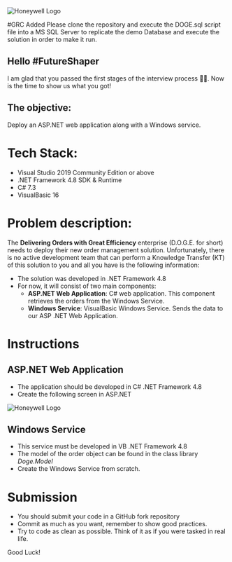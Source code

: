 <img src="./media/Honeywell_Spot_Red+BlackTagline_Right_PNG.png" alt="Honeywell Logo" />

#GRC Added
Please clone the repository and execute the DOGE.sql script file into a MS SQL Server to replicate the demo Database and execute the solution in order to make it run.


## Hello #FutureShaper
I am glad that you passed the first stages of the interview process 🎉🥳. Now is the time to show us what you got! 

## The objective: 
Deploy an ASP.NET web application along with a Windows service.

# Tech Stack:

- Visual Studio 2019 Community Edition or above
- .NET Framework 4.8 SDK & Runtime
- C# 7.3
- VisualBasic 16

# Problem description:
The **Delivering Orders with Great Efficiency** enterprise (D.O.G.E. for short) needs to deploy their new order management solution. Unfortunately, there is no active development team that can perform a Knowledge Transfer (KT) of this solution to you and all you have is the following information:
- The solution was developed in .NET Framework 4.8
- For now, it will consist of two main components:
    - **ASP.NET Web Application**: C# web application. This component retrieves the orders from the Windows Service.
    - **Windows Service**: VisualBasic Windows Service. Sends the data to our ASP .NET Web Application.

# Instructions
## ASP.NET Web Application
- The application should be developed in C# .NET Framework 4.8
- Create the following screen in ASP.NET

<img src="./media/webapp.gif" alt="Honeywell Logo" />

## Windows Service
- This service must be developed in VB .NET Framework 4.8
- The model of the order object can be found in the class library *Doge.Model*
- Create the Windows Service from scratch.

# Submission
- You should submit your code in a GitHub fork repository
-	Commit as much as you want, remember to show good practices. 
- Try to code as clean as possible. Think of it as if you were tasked in real life.

Good Luck!

